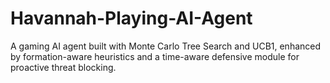 # Havannah-Playing-AI-Agent
A gaming AI agent built with Monte Carlo Tree Search and UCB1, enhanced by formation-aware heuristics and a time-aware defensive module for proactive threat blocking.
